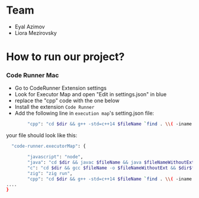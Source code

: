 # Team

- Eyal Azimov 
- Liora Mezirovsky

# How to run our project?

### Code Runner Mac
- Go to CodeRunner Extension settings
- Look for Executor Map and open "Edit in settings.json" in blue
- replace the "cpp" code with the one below
- Install the extension `Code Runner`
- Add the following line in `execution map`'s setting.json file:
```bash
        "cpp": "cd $dir && g++ -std=c++14 $fileName `find . \\( -iname '*.cpp' -not -name '$fileName' \\)` -o $fileNameWithoutExt && $dir$fileNameWithoutExt",

```
your file should look like this:
```bash
  "code-runner.executorMap": {

        "javascript": "node",
        "java": "cd $dir && javac $fileName && java $fileNameWithoutExt",
        "c": "cd $dir && gcc $fileName -o $fileNameWithoutExt && $dir$fileNameWithoutExt",
        "zig": "zig run",
        "cpp": "cd $dir && g++ -std=c++14 $fileName `find . \\( -iname '*.cpp' -not -name '$fileName' \\)` -o $fileNameWithoutExt && $dir$fileNameWithoutExt",
....
}
```
